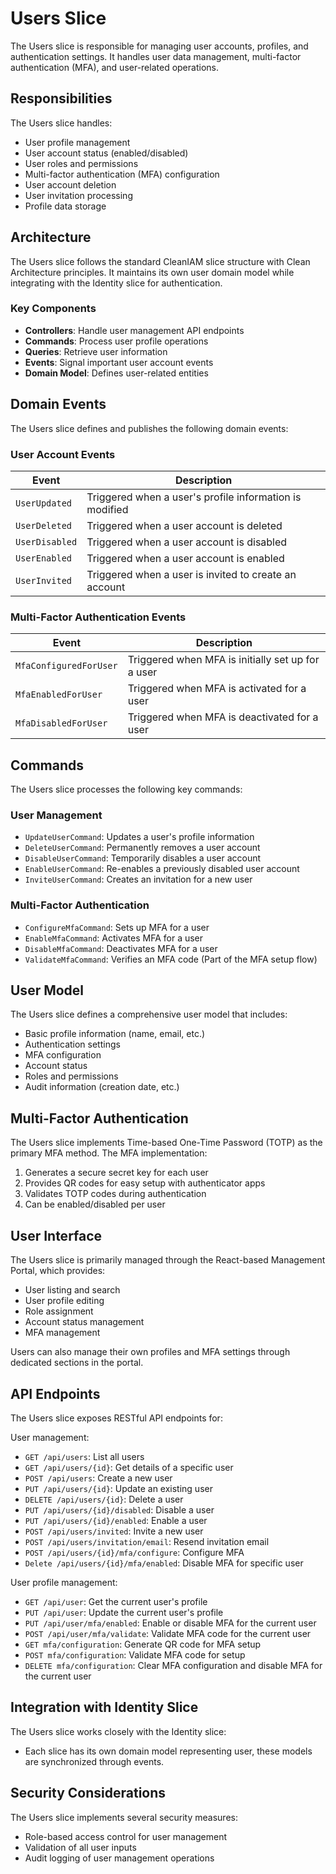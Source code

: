 # Users Slice

The Users slice is responsible for managing user accounts, profiles, and authentication settings. It handles user data management, multi-factor authentication (MFA), and user-related operations.

## Responsibilities

The Users slice handles:

- User profile management
- User account status (enabled/disabled)
- User roles and permissions
- Multi-factor authentication (MFA) configuration
- User account deletion
- User invitation processing
- Profile data storage

## Architecture

The Users slice follows the standard CleanIAM slice structure with Clean Architecture principles. It maintains its own user domain model while integrating with the Identity slice for authentication.

### Key Components

- **Controllers**: Handle user management API endpoints
- **Commands**: Process user profile operations
- **Queries**: Retrieve user information
- **Events**: Signal important user account events
- **Domain Model**: Defines user-related entities

## Domain Events

The Users slice defines and publishes the following domain events:

### User Account Events

| Event          | Description                                             |
| -------------- | ------------------------------------------------------- |
| `UserUpdated`  | Triggered when a user's profile information is modified |
| `UserDeleted`  | Triggered when a user account is deleted                |
| `UserDisabled` | Triggered when a user account is disabled               |
| `UserEnabled`  | Triggered when a user account is enabled                |
| `UserInvited`  | Triggered when a user is invited to create an account   |

### Multi-Factor Authentication Events

| Event                  | Description                                       |
| ---------------------- | ------------------------------------------------- |
| `MfaConfiguredForUser` | Triggered when MFA is initially set up for a user |
| `MfaEnabledForUser`    | Triggered when MFA is activated for a user        |
| `MfaDisabledForUser`   | Triggered when MFA is deactivated for a user      |

## Commands

The Users slice processes the following key commands:

### User Management

- `UpdateUserCommand`: Updates a user's profile information
- `DeleteUserCommand`: Permanently removes a user account
- `DisableUserCommand`: Temporarily disables a user account
- `EnableUserCommand`: Re-enables a previously disabled user account
- `InviteUserCommand`: Creates an invitation for a new user

### Multi-Factor Authentication

- `ConfigureMfaCommand`: Sets up MFA for a user
- `EnableMfaCommand`: Activates MFA for a user
- `DisableMfaCommand`: Deactivates MFA for a user
- `ValidateMfaCommand`: Verifies an MFA code (Part of the MFA setup flow)

## User Model

The Users slice defines a comprehensive user model that includes:

- Basic profile information (name, email, etc.)
- Authentication settings
- MFA configuration
- Account status
- Roles and permissions
- Audit information (creation date, etc.)

## Multi-Factor Authentication

The Users slice implements Time-based One-Time Password (TOTP) as the primary MFA method. The MFA implementation:

1. Generates a secure secret key for each user
2. Provides QR codes for easy setup with authenticator apps
3. Validates TOTP codes during authentication
4. Can be enabled/disabled per user

## User Interface

The Users slice is primarily managed through the React-based Management Portal, which provides:

- User listing and search
- User profile editing
- Role assignment
- Account status management
- MFA management

Users can also manage their own profiles and MFA settings through dedicated sections in the portal.

## API Endpoints

The Users slice exposes RESTful API endpoints for:

User management:

- `GET /api/users`: List all users
- `GET /api/users/{id}`: Get details of a specific user
- `POST /api/users`: Create a new user
- `PUT /api/users/{id}`: Update an existing user
- `DELETE /api/users/{id}`: Delete a user
- `PUT /api/users/{id}/disabled`: Disable a user
- `PUT /api/users/{id}/enabled`: Enable a user
- `POST /api/users/invited`: Invite a new user
- `POST /api/users/invitation/email`: Resend invitation email
- `POST /api/users/{id}/mfa/configure`: Configure MFA
- `Delete /api/users/{id}/mfa/enabled`: Disable MFA for specific user

User profile management:

- `GET /api/user`: Get the current user's profile
- `PUT /api/user`: Update the current user's profile
- `PUT /api/user/mfa/enabled`: Enable or disable MFA for the current user
- `POST /api/user/mfa/validate`: Validate MFA code for the current user
- `GET mfa/configuration`: Generate QR code for MFA setup
- `POST mfa/configuration`: Validate MFA code for setup
- `DELETE mfa/configuration`: Clear MFA configuration and disable MFA for the current user

## Integration with Identity Slice

The Users slice works closely with the Identity slice:

- Each slice has its own domain model representing user, these models are synchronized through events.

## Security Considerations

The Users slice implements several security measures:

- Role-based access control for user management
- Validation of all user inputs
- Audit logging of user management operations
